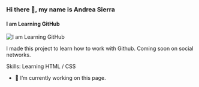 
### Hi there 👋, my name is Andrea Sierra
#### I am Learning GitHub
![I am Learning GitHub](https://ANDREASIERRA55.github.io/github-profile-readme-generator/images/banner.png)

I made this project to learn how to work with Github.
Coming soon on social networks.

Skills: Learning HTML / CSS

- 🔭 I’m currently working on this page. 





